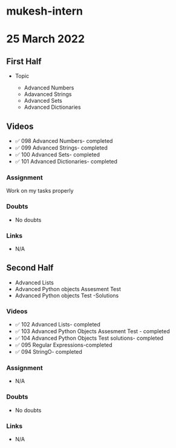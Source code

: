 # mukesh-intern

# 25 March 2022

## First Half

- Topic

  - Advanced Numbers
  - Adavanced Strings
  - Advanced Sets
  - Advanced Dictionaries


    

## Videos

- ✅ 098 Advanced Numbers- completed
- ✅ 099 Advanced Strings- completed
- ✅ 100  Advanced Sets- completed
- ✅ 101 Advanced Dictionaries- completed

### Assignment

Work on my tasks properly 

### Doubts

- No doubts

### Links


- N/A

## Second Half

- Advanced Lists
- Advanced Python objects Assesment Test
- Advanced Python objects Test -Solutions

### Videos

- ✅ 102 Advanced Lists- completed
- ✅ 103 Advanced Python Objects Assesment Test  - completed
- ✅ 104 Advanced Python Objects Test solutions- completed          
- ✅ 095 Regular Expressions-completed
- ✅ 094 StringO- completed     

### Assignment 

- N/A

### Doubts

- No doubts

### Links

- N/A 


 
